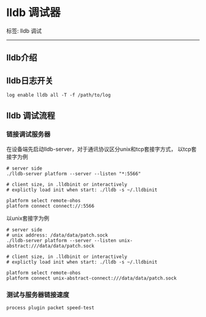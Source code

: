 # lldb 调试器

标签: lldb 调试

---

## lldb介绍
## lldb日志开关
```
log enable lldb all -T -f /path/to/log

```

## lldb 调试流程
### 链接调试服务器
在设备端先启动lldb-server，对于通讯协议区分unix和tcp套接字方式，
以tcp套接字为例
```
# server side
./lldb-server platform --server --listen "*:5566"

# client size, in .lldbinit or interactively
# explictly load init when start: ./lldb -s ~/.lldbinit

platform select remote-ohos
platform connect connect://:5566

```

以unix套接字为例
```
# server side
# unix address: /data/data/patch.sock 
./lldb-server platform --server --listen unix-abstract:///data/data/patch.sock

# client size, in .lldbinit or interactively
# explictly load init when start: ./lldb -s ~/.lldbinit

platform select remote-ohos
platform connect unix-abstract-connect:///data/data/patch.sock

```
### 测试与服务器链接速度
```
process plugin packet speed-test

```

